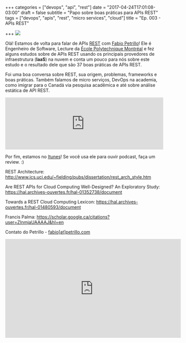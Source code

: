 +++
categories = ["devops", "api", "rest"]
date = "2017-04-24T17:01:08-03:00"
draft = false
subtitle = "Papo sobre boas práticas para APIs REST"
tags = ["devops", "apis", "rest", "micro services", "cloud"]
title = "Ep. 003 - APIs REST"

+++
![](/img/Restful_Objects_-_principal_resources_&_representations.png)

Olá! Estamos de volta para falar de APIs [REST](http://www.ics.uci.edu/~fielding/pubs/dissertation/rest_arch_style.htm) com [Fabio Petrillo](http://fabiopetrillo.com/)! Ele é Engenheiro de Software, Lecture da [École Polytechnique Montréal](http://www.polymtl.ca/en/) e fez alguns estudos sobre de APIs REST usando os principais provedores de infraestrutura (**IaaS**) na nuvem e conta um pouco para nós sobre este estudo e o resultado dele que são 37 boas práticas de APIs REST.

Foi uma boa conversa sobre REST, sua origem, problemas, frameworks e boas práticas. Também falamos de micro serviços, DevOps na academia, como imigrar para o Canadá via pesquisa acadêmica e até sobre análise estática de API REST.

<iframe width="100%" height="166" scrolling="no" frameborder="no" src="https://w.soundcloud.com/player/?url=https%3A//api.soundcloud.com/tracks/319598447&amp;color=ff5500&amp;auto_play=false&amp;hide_related=false&amp;show_comments=true&amp;show_user=true&amp;show_reposts=false"></iframe>

Por fim, estamos no [Itunes](https://itunes.apple.com/br/podcast/na-estrada-devops-podcast/id1229389273?l=en)! Se você usa ele para ouvir podcast, faça um review. :)

REST Architecture: http://www.ics.uci.edu/~fielding/pubs/dissertation/rest_arch_style.htm

Are REST APIs for Cloud Computing Well-Designed? An Exploratory Study: https://hal.archives-ouvertes.fr/hal-01352738/document

Towards a REST Cloud Computing Lexicon: https://hal.archives-ouvertes.fr/hal-01480593/document

Francis Palma: https://scholar.google.ca/citations?user=ZInmjaUAAAAJ&hl=en﻿

Contato do Petrillo - [fabio[at]petrillo.com](malito:fabio@petrillo.com)


<iframe width="560" height="315" src="https://www.youtube.com/embed/UJ5be5LRr1I" frameborder="0" allowfullscreen></iframe>
